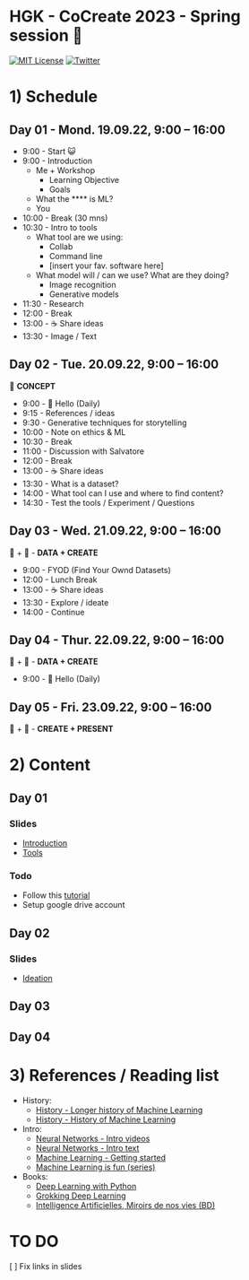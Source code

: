 # HGK - CoCreate 2023 - Spring session :seedling:

[![MIT License](https://img.shields.io/badge/license-MIT-blue.svg)](http://opensource.org/licenses/MIT)
[![Twitter](https://img.shields.io/twitter/url/https/github.com/webslides/webslides.svg?style=social)](https://twitter.com/g_massol)

# 1) Schedule

## Day 01 - Mond. 19.09.22, 9:00 – 16:00

- 9:00 - Start :smiley_cat:
- 9:00 - Introduction
  - Me + Workshop
    - Learning Objective
    - Goals
  - What the \*\*\*\* is ML?
  - You
- 10:00 - Break (30 mns)
- 10:30 - Intro to tools
  - What tool are we using:
    - Collab
    - Command line
    - [insert your fav. software here]
  - What model will / can we use? What are they doing?
    - Image recognition
    - Generative models
- 11:30 - Research
- 12:00 - Break
- 13:00 - :coffee: Share ideas
- 13:30 - Image / Text

## Day 02 - Tue. 20.09.22, 9:00 – 16:00

:brain: **CONCEPT**

- 9:00 - :wave: Hello (Daily)
- 9:15 - References / ideas
- 9:30 - Generative techniques for storytelling
- 10:00 - Note on ethics & ML
- 10:30 - Break
- 11:00 - Discussion with Salvatore
- 12:00 - Break
- 13:00 - :coffee: Share ideas
- 13:30 - What is a dataset?
- 14:00 - What tool can I use and where to find content?
- 14:30 - Test the tools / Experiment / Questions

## Day 03 - Wed. 21.09.22, 9:00 – 16:00

:floppy_disk: + :art: - **DATA + CREATE**

- 9:00 - FYOD (Find Your Ownd Datasets)
- 12:00 - Lunch Break
- 13:00 - :coffee: Share ideas
- 13:30 - Explore / ideate
- 14:00 - Continue

## Day 04 - Thur. 22.09.22, 9:00 – 16:00

:floppy_disk: + :art: - **DATA + CREATE**

- 9:00 - :wave: Hello (Daily)

## Day 05 - Fri. 23.09.22, 9:00 – 16:00

:art: + :dizzy: - **CREATE + PRESENT**

# 2) Content

## Day 01

### Slides

- [Introduction](./slides/intro.html)
- [Tools](./slides/tools.html)

### Todo

- Follow this [tutorial](https://www.tutorialspoint.com/google_colab/index.htm)
- Setup google drive account

## Day 02

### Slides

- [Ideation](./slides/ideation.html)

## Day 03

## Day 04

# 3) References / Reading list

- History:
  - [History - Longer history of Machine Learning](http://www.andreykurenkov.com/writing/ai/a-brief-history-of-neural-nets-and-deep-learning/)
  - [History - History of Machine Learning](https://cloud.withgoogle.com/build/data-analytics/explore-history-machine-learning/)
- Intro:
  - [Neural Networks - Intro videos](https://www.youtube.com/playlist?list=PLZHQObOWTQDNU6R1_67000Dx_ZCJB-3pi)
  - [Neural Networks - Intro text](https://ml4a.github.io/ml4a/neural_networks/)
  - [Machine Learning - Getting started](https://www.youtube.com/watch?v=I74ymkoNTnw)
  - [Machine Learning is fun (series)](https://medium.com/@ageitgey/machine-learning-is-fun-80ea3ec3c471)
- Books:
  - [Deep Learning with Python](https://www.manning.com/books/deep-learning-with-python)
  - [Grokking Deep Learning](https://www.manning.com/books/grokking-deep-learning)
  - [Intelligence Artificielles, Miroirs de nos vies (BD) ](http://www.sceneario.com/bande-dessinee/intelligences-artificielles/miroirs-de-nos-vies/29059.html)

# TO DO

[ ] Fix links in slides
